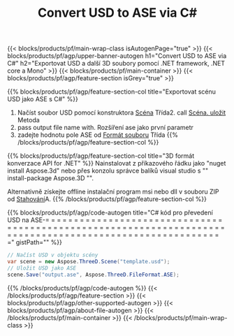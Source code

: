 ﻿---
title: Convert USD to ASE via C# 
description: Převést USD a další 3D soubory pomocí .NET API
url: /cs/net/conversion/usd-to-ase/
family: 3d
platformtag: net
feature: conversion
informat: USD
outformat: ASE
otherformats: ASE 3DS STL PLY GLTF DAE DRC HTML 
---
{{< blocks/products/pf/main-wrap-class isAutogenPage="true" >}}
{{< blocks/products/pf/agp/upper-banner-autogen h1="Convert USD to ASE via C#" h2="Exportovat USD a další 3D soubory pomocí .NET framework, .NET core a Mono" >}}
{{< blocks/products/pf/main-container >}}
{{< blocks/products/pf/agp/feature-section isGrey="true" >}}

{{% blocks/products/pf/agp/feature-section-col title="Exportovat scénu USD jako ASE s C#" %}}
1. Načíst soubor USD pomocí konstruktora [Scéna](https://apireference.aspose.com/3d/net/aspose.threed/scene) Třída2. call [Scéna. uložit](https://apireference.aspose.com/3d/net/aspose.threed/scene/methods/save/index) Metoda
3. pass output file name with. Rozšíření ase jako první parametr
4. zadejte hodnotu pole ASE od [Formát souboru](https://apireference.aspose.com/3d/net/aspose.threed/fileformat/fields/index) Třída
{{% /blocks/products/pf/agp/feature-section-col %}}

{{% blocks/products/pf/agp/feature-section-col title="3D formát konverzace API for .NET" %}}
Nainstalovat z příkazového řádku jako "nuget install Aspose.3d" nebo přes konzolu správce balíků visual studio s "" install-package Aspose.3D "".

Alternativně získejte offline instalační program msi nebo dll v souboru ZIP od [Stahování](https://downloads.aspose.com/3d/net)A.
{{% /blocks/products/pf/agp/feature-section-col %}}

{{% blocks/products/pf/agp/code-autogen title="C# kód pro převedení USD na ASE-= = = = = = = = = = = = = = = = = = = = = = = = = = = = = = = = = = = = = = = = = = = = = = = = = = = = = = = = = = = = = = = = = = = = = = = = = = = = = = = = = = = = = = = = = = = = = = = = = = = = = = = = = = =" gistPath="" %}}
```cs
// Načíst USD v objektu scény 
var scene = new Aspose.ThreeD.Scene("template.usd");
// Uložit USD jako ASE 
scene.Save("output.ase", Aspose.ThreeD.FileFormat.ASE);

```
{{% /blocks/products/pf/agp/code-autogen %}}
{{< /blocks/products/pf/agp/feature-section >}}
{{< blocks/products/pf/agp/other-supported-autogen >}}
{{< blocks/products/pf/agp/about-file-autogen >}}
{{< /blocks/products/pf/main-container >}}
{{< /blocks/products/pf/main-wrap-class >}}